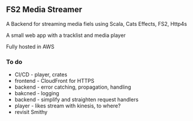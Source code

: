 ## FS2 Media Streamer

A Backend for streaming media fiels using Scala, Cats Effects, FS2, Http4s

A small web app with a tracklist and media player

Fully hosted in AWS


### To do

- CI/CD - player, crates
- frontend - CloudFront for HTTPS
- backend - error catching, propagation, handling
- bakcned - logging
- backend - simplify and straighten request handlers
- player - likes stream with kinesis, to where?
- revisit Smithy
